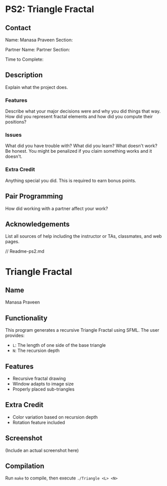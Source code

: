 # PS2: Triangle Fractal

## Contact
Name: Manasa Praveen
Section:

Partner Name:
Partner Section:

Time to Complete:


## Description
Explain what the project does.

### Features
Describe what your major decisions were and why you did things that way.  How did you represent fractal elements and how did you compute their positions?

### Issues
What did you have trouble with?  What did you learn?  What doesn't work?  Be honest.  You might be penalized if you claim something works and it doesn't.

### Extra Credit
Anything special you did.  This is required to earn bonus points.

## Pair Programming
How did working with a partner affect your work?

## Acknowledgements
List all sources of help including the instructor or TAs, classmates, and web pages.


// Readme-ps2.md
# Triangle Fractal

## Name
Manasa Praveen

## Functionality
This program generates a recursive Triangle Fractal using SFML. The user provides:
- `L`: The length of one side of the base triangle
- `N`: The recursion depth

## Features
- Recursive fractal drawing
- Window adapts to image size
- Properly placed sub-triangles

## Extra Credit
- Color variation based on recursion depth
- Rotation feature included

## Screenshot
(Include an actual screenshot here)

## Compilation
Run `make` to compile, then execute `./Triangle <L> <N>`

